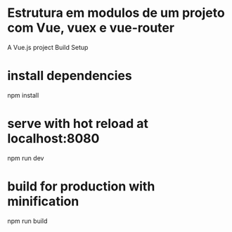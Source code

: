# Estrutura em modulos de um projeto com Vue, vuex e vue-router

A Vue.js project
Build Setup

# install dependencies
npm install

# serve with hot reload at localhost:8080
npm run dev

# build for production with minification
npm run build
